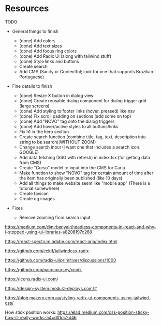 # Resources

TODO

- General things to finish

  - (done) Add colors
  - (done) Add text sizes
  - (done) Add focus ring colors
  - (done) Add Radix UI (along with tailwind stuff)
  - (done) Style links and buttons
  - Create search
  - Add CMS (Sanity or Contentful; look for one that supports Brazilian Portuguese)

- Fine details to finish

  - (done) Resize X button in dialog view
  - (done) Create reusable dialog component for dialog trigger grid (large screens)
  - (done) Add styling to footer links (hover, pressed) like nav
  - (done) Fix scroll padding on sections (add some on top)
  - (done) Add "NOVO" tag onto the dialog triggers
  - (done) Add hover/active styles to all buttons/links
  - Fix h1 in the hero section
  - Create search function (combine title, tag, text, description into string to be search)(WITHOUT ZOOM)
  - Change search input (I want one that includes a search icon. GOOGLE)
  - Add data fetching (SSG with refresh) in index.tsx (for getting data from CMS)
  - Create "Curso" model to input into the CMS for Carla
  - Make function to show "NOVO" tag for certain amount of time after the item has originally been published (like 10 days)
  - Add all things to make website seem like "mobile app" (There is a tutorial somewhere)
  - Create favicon
  - Create og images

- Fixes
  - Remove zooming from search input

https://medium.com/@nirbenyair/headless-components-in-react-and-why-i-stopped-using-ui-libraries-a8208197c268

https://react-spectrum.adobe.com/react-aria/index.html

https://github.com/ecklf/tailwindcss-radix

https://github.com/radix-ui/primitives/discussions/1000

https://github.com/pacocoursey/cmdk

https://icons.radix-ui.com/

https://design-system.modulz-deploys.com/#

https://blog.makerx.com.au/styling-radix-ui-components-using-tailwind-css/

How stick position works:
https://elad.medium.com/css-position-sticky-how-it-really-works-54cd01dc2d46
